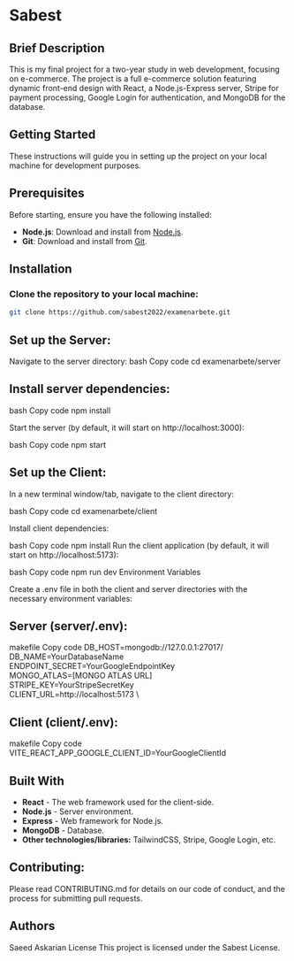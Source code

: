 # Sabest

## Brief Description
This is my final project for a two-year study in web development, focusing on e-commerce. The project is a full e-commerce solution featuring dynamic front-end design with React, a Node.js-Express server, Stripe for payment processing, Google Login for authentication, and MongoDB for the database.

## Getting Started
These instructions will guide you in setting up the project on your local machine for development purposes.

## Prerequisites
Before starting, ensure you have the following installed:

- **Node.js**: Download and install from [Node.js](https://nodejs.org/).
- **Git**: Download and install from [Git](https://git-scm.com/).

## Installation

### Clone the repository to your local machine:
```bash
git clone https://github.com/sabest2022/examenarbete.git
```
## Set up the Server:
Navigate to the server directory:
bash
Copy code
cd examenarbete/server

## Install server dependencies:

bash
Copy code
npm install

Start the server (by default, it will start on http://localhost:3000):

bash
Copy code
npm start

## Set up the Client:
In a new terminal window/tab, navigate to the client directory:

bash
Copy code
cd examenarbete/client

Install client dependencies:

bash
Copy code
npm install
Run the client application (by default, it will start on http://localhost:5173):

bash
Copy code
npm run dev
Environment Variables

Create a .env file in both the client and server directories with the necessary environment variables:

## Server (server/.env):
makefile
Copy code
DB_HOST=mongodb://127.0.0.1:27017/  \
DB_NAME=YourDatabaseName \
ENDPOINT_SECRET=YourGoogleEndpointKey \
MONGO_ATLAS=[MONGO ATLAS URL] \
STRIPE_KEY=YourStripeSecretKey \
CLIENT_URL=http://localhost:5173 \

## Client (client/.env):
makefile
Copy code
VITE_REACT_APP_GOOGLE_CLIENT_ID=YourGoogleClientId


## Built With
- **React** - The web framework used for the client-side.
- **Node.js** - Server environment.
- **Express** - Web framework for Node.js.
- **MongoDB** - Database.
- **Other technologies/libraries:** TailwindCSS, Stripe, Google Login, etc.


## Contributing:
Please read CONTRIBUTING.md for details on our code of conduct, and the process for submitting pull requests.

## Authors
Saeed Askarian
License
This project is licensed under the Sabest License.


